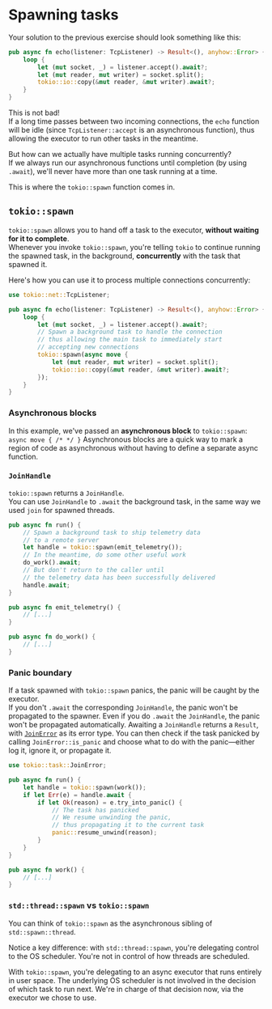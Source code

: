 # Spawning tasks

Your solution to the previous exercise should look something like this:

```rust
pub async fn echo(listener: TcpListener) -> Result<(), anyhow::Error> {
    loop {
        let (mut socket, _) = listener.accept().await?;
        let (mut reader, mut writer) = socket.split();
        tokio::io::copy(&mut reader, &mut writer).await?;
    }
}
```

This is not bad!\
If a long time passes between two incoming connections, the `echo` function will be idle
(since `TcpListener::accept` is an asynchronous function), thus allowing the executor
to run other tasks in the meantime.

But how can we actually have multiple tasks running concurrently?\
If we always run our asynchronous functions until completion (by using `.await`), we'll never
have more than one task running at a time.

This is where the `tokio::spawn` function comes in.

## `tokio::spawn`

`tokio::spawn` allows you to hand off a task to the executor, **without waiting for it to complete**.\
Whenever you invoke `tokio::spawn`, you're telling `tokio` to continue running
the spawned task, in the background, **concurrently** with the task that spawned it.

Here's how you can use it to process multiple connections concurrently:

```rust
use tokio::net::TcpListener;

pub async fn echo(listener: TcpListener) -> Result<(), anyhow::Error> {
    loop {
        let (mut socket, _) = listener.accept().await?;
        // Spawn a background task to handle the connection
        // thus allowing the main task to immediately start 
        // accepting new connections
        tokio::spawn(async move {
            let (mut reader, mut writer) = socket.split();
            tokio::io::copy(&mut reader, &mut writer).await?;
        });
    }
}
```

### Asynchronous blocks

In this example, we've passed an **asynchronous block** to `tokio::spawn`: `async move { /* */ }`
Asynchronous blocks are a quick way to mark a region of code as asynchronous without having
to define a separate async function.

### `JoinHandle`

`tokio::spawn` returns a `JoinHandle`.\
You can use `JoinHandle` to `.await` the background task, in the same way
we used `join` for spawned threads.

```rust
pub async fn run() {
    // Spawn a background task to ship telemetry data
    // to a remote server
    let handle = tokio::spawn(emit_telemetry());
    // In the meantime, do some other useful work
    do_work().await;
    // But don't return to the caller until 
    // the telemetry data has been successfully delivered
    handle.await;
}

pub async fn emit_telemetry() {
    // [...]
}

pub async fn do_work() {
    // [...]
}
```

### Panic boundary

If a task spawned with `tokio::spawn` panics, the panic will be caught by the executor.\
If you don't `.await` the corresponding `JoinHandle`, the panic won't be propagated to the spawner.
Even if you do `.await` the `JoinHandle`, the panic won't be propagated automatically.
Awaiting a `JoinHandle` returns a `Result`, with [`JoinError`](https://docs.rs/tokio/latest/tokio/task/struct.JoinError.html)
as its error type. You can then check if the task panicked by calling `JoinError::is_panic` and
choose what to do with the panic—either log it, ignore it, or propagate it.

```rust
use tokio::task::JoinError;

pub async fn run() {
    let handle = tokio::spawn(work());
    if let Err(e) = handle.await {
        if let Ok(reason) = e.try_into_panic() {
            // The task has panicked
            // We resume unwinding the panic,
            // thus propagating it to the current task
            panic::resume_unwind(reason);
        }
    }
}

pub async fn work() {
    // [...]
}
```

### `std::thread::spawn` vs `tokio::spawn`

You can think of `tokio::spawn` as the asynchronous sibling of `std::spawn::thread`.

Notice a key difference: with `std::thread::spawn`, you're delegating control to the OS scheduler.
You're not in control of how threads are scheduled.

With `tokio::spawn`, you're delegating to an async executor that runs entirely in
user space. The underlying OS scheduler is not involved in the decision of which task
to run next. We're in charge of that decision now, via the executor we chose to use.
